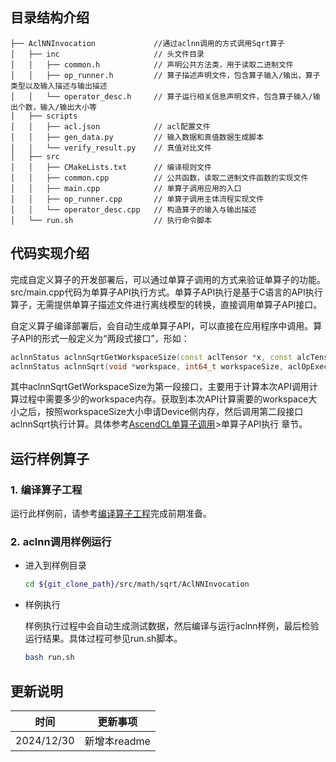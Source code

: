 ## 目录结构介绍
``` 
├── AclNNInvocation             //通过aclnn调用的方式调用Sqrt算子
│   ├── inc                     // 头文件目录
│   │   ├── common.h            // 声明公共方法类，用于读取二进制文件
│   │   ├── op_runner.h         // 算子描述声明文件，包含算子输入/输出，算子类型以及输入描述与输出描述
│   │   └── operator_desc.h     // 算子运行相关信息声明文件，包含算子输入/输出个数，输入/输出大小等
│   ├── scripts
│   │   ├── acl.json            // acl配置文件
│   │   ├── gen_data.py         // 输入数据和真值数据生成脚本
│   │   └── verify_result.py    // 真值对比文件
│   ├── src
│   │   ├── CMakeLists.txt      // 编译规则文件
│   │   ├── common.cpp          // 公共函数，读取二进制文件函数的实现文件
│   │   ├── main.cpp            // 单算子调用应用的入口
│   │   ├── op_runner.cpp       // 单算子调用主体流程实现文件
│   │   └── operator_desc.cpp   // 构造算子的输入与输出描述
│   └── run.sh                  // 执行命令脚本
``` 
## 代码实现介绍
完成自定义算子的开发部署后，可以通过单算子调用的方式来验证单算子的功能。src/main.cpp代码为单算子API执行方式。单算子API执行是基于C语言的API执行算子，无需提供单算子描述文件进行离线模型的转换，直接调用单算子API接口。    

自定义算子编译部署后，会自动生成单算子API，可以直接在应用程序中调用。算子API的形式一般定义为“两段式接口”，形如：
   ```cpp    
   aclnnStatus aclnnSqrtGetWorkspaceSize(const aclTensor *x, const alcTensor *y, uint64_t workspaceSize, aclOpExecutor **executor);
   aclnnStatus aclnnSqrt(void *workspace, int64_t workspaceSize, aclOpExecutor **executor, aclrtStream stream);
   ```
其中aclnnSqrtGetWorkspaceSize为第一段接口，主要用于计算本次API调用计算过程中需要多少的workspace内存。获取到本次API计算需要的workspace大小之后，按照workspaceSize大小申请Device侧内存，然后调用第二段接口aclnnSqrt执行计算。具体参考[AscendCL单算子调用](https://hiascend.com/document/redirect/CannCommunityAscendCInVorkSingleOp)>单算子API执行 章节。

## 运行样例算子
### 1.&nbsp;编译算子工程
运行此样例前，请参考[编译算子工程](../README.md#operatorcompile)完成前期准备。
### 2.&nbsp;aclnn调用样例运行

  - 进入到样例目录

    ```bash
    cd ${git_clone_path}/src/math/sqrt/AclNNInvocation
    ```
  - 样例执行    

    样例执行过程中会自动生成测试数据，然后编译与运行aclnn样例，最后检验运行结果。具体过程可参见run.sh脚本。

    ```bash
    bash run.sh
    ```
## 更新说明
  | 时间 | 更新事项 |
|----|------|
| 2024/12/30 | 新增本readme |